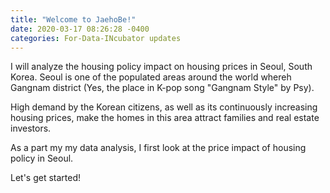 ```yaml
---
title: "Welcome to JaehoBe!"
date: 2020-03-17 08:26:28 -0400
categories: For-Data-INcubator updates
---
```


I will analyze the housing policy impact on housing prices in Seoul, South Korea.
Seoul is one of the populated areas around the world whereh Gangnam district (Yes, the place in K-pop song "Gangnam Style" by Psy).

High demand by the Korean citizens, as well as its continuously increasing housing prices, make the homes in this area attract families and real estate investors.

As a part my my data analysis, I first look at the price impact of housing policy in Seoul. 


Let's get started!
